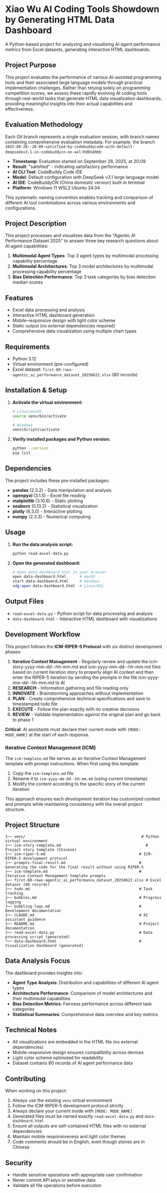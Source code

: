 # Xiao Wu AI Coding Tools Showdown by Generating HTML Data Dashboard

A Python-based project for analyzing and visualizing AI agent performance metrics from Excel datasets, generating interactive HTML dashboards.

## Project Purpose

This project evaluates the performance of various AI-assisted programming tools and their associated large language models through practical implementation challenges. Rather than relying solely on programming competition scores, we assess these rapidly evolving AI coding tools through real-world tasks that generate HTML data visualization dashboards, providing meaningful insights into their actual capabilities and effectiveness.

## Evaluation Methodology

Each Git branch represents a single evaluation session, with branch names containing comprehensive evaluation metadata. For example, the branch `2025-09-28--20-09-satisfied-by-codebuddycode-with-default-deepseekv3.1-in-codebuddycn-on-wsl` indicates:

- **Timestamp**: Evaluation started on September 28, 2025, at 20:09
- **Result**: "satisfied" - indicating satisfactory performance
- **AI CLI Tool**: CodeBuddy Code IDE
- **Model**: Default configuration with DeepSeek v3.1 large language model
- **AI IDE**: CodeBuddyCN (China domestic version) built-in terminal
- **Platform**: Windows 11 WSL2 Ubuntu 24.04

This systematic naming convention enables tracking and comparison of different AI tool combinations across various environments and configurations.

## Project Description

This project processes and visualizes data from the "Agentic AI Performance Dataset 2025" to answer three key research questions about AI agent capabilities:

1. **Multimodal Agent Types**: Top 3 agent types by multimodal processing capability percentage
2. **Multimodal Architectures**: Top 3 model architectures by multimodal processing capability percentage
3. **Bias Detection Performance**: Top 3 task categories by bias detection median scores

## Features

- Excel data processing and analysis
- Interactive HTML dashboard generation
- Mobile-responsive design with light color scheme
- Static output (no external dependencies required)
- Comprehensive data visualization using multiple chart types

## Requirements

- Python 3.12
- Virtual environment (pre-configured)
- Excel dataset: `first-80-rows-agentic_ai_performance_dataset_20250622.xlsx` (80 records)

## Installation & Setup

1. **Activate the virtual environment:**
   ```bash
   # Linux/macOS
   source venv/bin/activate

   # Windows
   venv\Scripts\activate
   ```

2. **Verify installed packages and Python version:**
   ```bash
   python --version
   pip list
   ```

## Dependencies

The project includes these pre-installed packages:

- **pandas** (2.3.2) - Data manipulation and analysis
- **openpyxl** (3.1.5) - Excel file reading
- **matplotlib** (3.10.6) - Static plotting
- **seaborn** (0.13.2) - Statistical visualization
- **plotly** (6.3.0) - Interactive plotting
- **numpy** (2.3.3) - Numerical computing

## Usage

1. **Run the data analysis script:**
   ```bash
   python read-excel-data.py
   ```

2. **Open the generated dashboard:**
   ```bash
   # Open data-dashboard.html in your browser
   open data-dashboard.html      # macOS
   start data-dashboard.html     # Windows
   xdg-open data-dashboard.html  # Linux/WSL
   ```

## Output Files

- `read-excel-data.py` - Python script for data processing and analysis
- `data-dashboard.html` - Interactive HTML dashboard with visualizations

## Development Workflow

This project follows the **ICM-RIPER-5 Protocol** with six distinct development phases:

1. **Iterative Context Management** - Regularly review and update the icm-story-yyyy-mm-dd--hh-mm.md and icm-yyyy-mm-dd--hh-mm.md files based on current iteration story to properly align AI context and then enter the RIPER-5 iteration by sending the prompts in the file icm-yyyy-mm-dd--hh-mm.md to AI
2. **RESEARCH** - Information gathering and file reading only
3. **INNOVATE** - Brainstorming approaches without implementation
4. **PLAN** - Create comprehensive technical specifications and save to timestamped todo file
5. **EXECUTE** - Follow the plan exactly with no creative decisions
6. **REVIEW** - Validate implementation against the original plan and go back to phase 1

**Critical**: AI assistants must declare their current mode with `[MODE: MODE_NAME]` at the start of each response.

### Iterative Context Management (ICM)

The `icm-template.md` file serves as an Iterative Context Management template with prompt instructions. When first using this template:

1. Copy the `icm-template.md` file
2. Rename it to `icm-yyyy-mm-dd--hh-mm.md` (using current timestamp)
3. Modify the content according to the specific story of the current iteration

This approach ensures each development iteration has customized context and prompts while maintaining consistency with the overall project structure.

## Project Structure

```
├── venv/                                                    # Python virtual environment
├── icm-story-template.md                                      # Project story template (Chinese)
├── icm-riper-5.md                                          # ICM-RIPER-5 development protocol
├── prompts-final-result.md                                 # Generating the code for the final result without using RIPER-5
├── icm-template.md                                         # Iterative Context Management template prompts
├── first-80-rows-agentic_ai_performance_dataset_20250622.xlsx # Excel dataset (80 records)
├── todo.md                                                 # Task tracking
├── bubbles.md                                              # Progress logging
├── bubbling-logs.md                                        # Development documentation
├── CLAUDE.md                                               # AI assistant guidance
├── README.md                                               # Project documentation
├── read-excel-data.py                                      # Data processing script (generated)
└── data-dashboard.html                                     # Visualization dashboard (generated)
```

## Data Analysis Focus

The dashboard provides insights into:

- **Agent Type Analysis**: Distribution and capabilities of different AI agent types
- **Architecture Performance**: Comparison of model architectures and their multimodal capabilities
- **Bias Detection Metrics**: Fairness performance across different task categories
- **Statistical Summaries**: Comprehensive data overview and key metrics

## Technical Notes

- All visualizations are embedded in the HTML file (no external dependencies)
- Mobile-responsive design ensures compatibility across devices
- Light color scheme optimized for readability
- Dataset contains 80 records of AI agent performance data

## Contributing

When working on this project:

1. Always use the existing `venv` virtual environment
2. Follow the ICM-RIPER-5 development protocol strictly
3. Always declare your current mode with `[MODE: MODE_NAME]`
4. Generated files must be named exactly `read-excel-data.py` and `data-dashboard.html`
5. Ensure all outputs are self-contained HTML files with no external dependencies
6. Maintain mobile responsiveness and light color themes
7. Code comments should be in English, even though stories are in Chinese

## Security

- Handle sensitive operations with appropriate user confirmation
- Never commit API keys or sensitive data
- Validate all file operations before execution